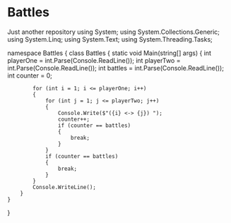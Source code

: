 # Battles
Just another repository
using System;
using System.Collections.Generic;
using System.Linq;
using System.Text;
using System.Threading.Tasks;

namespace Battles
{
    class Battles
    {
        static void Main(string[] args)
        {
            int playerOne = int.Parse(Console.ReadLine());
            int playerTwo = int.Parse(Console.ReadLine());
            int battles = int.Parse(Console.ReadLine());
            int counter = 0;

            for (int i = 1; i <= playerOne; i++)
            {
                for (int j = 1; j <= playerTwo; j++)
                {
                    Console.Write($"({i} <-> {j}) ");
                    counter++;
                    if (counter == battles)
                    {
                        break;
                    }
                }
                if (counter == battles)
                {
                    break;
                }
            }
            Console.WriteLine();
        }
    }
}
